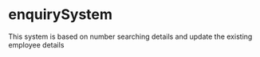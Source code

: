 # enquirySystem
This system is based on number searching details and update the existing employee details
